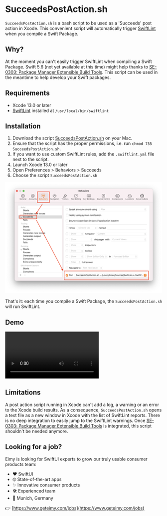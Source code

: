 # SucceedsPostAction.sh

`SucceedsPostAction.sh` is a bash script to be used as a 'Succeeds' post action in Xcode. This convenient script will automatically trigger [SwiftLint](https://realm.github.io/SwiftLint/) when you compile a Swift Package.


## Why?

At the moment you can't easily trigger SwiftLint when compiling a Swift Package. Swift 5.6 (not yet available at this time) might help thanks to [SE-0303: Package Manager Extensible Build Tools](https://github.com/apple/swift-evolution/blob/main/proposals/0303-swiftpm-extensible-build-tools.md). This script can be used in the meantime to help develop your Swift packages.


## Requirements

- Xcode 13.0 or later
- [SwiftLint](https://realm.github.io/SwiftLint/) installed at `/usr/local/bin/swiftlint`


## Installation

1. Download the script [SucceedsPostAction.sh](SucceedsPostAction.sh) on your Mac.
2. Ensure that the script has the proper permissions, i.e. run `chmod 755 SucceedsPostAction.sh`.
3. If you want to use custom SwiftLint rules, add the `.swiftlint.yml` file next to the script.
4. Launch Xcode 13.0 or later
5. Open Preferences > Behaviors > Succeeds
6. Choose the script `SucceedsPostAction.sh`

![](Installation.png)

That's it: each time you compile a Swift Package, the `SucceedsPostAction.sh` will run SwiftLint.


## Demo

![](video.mov)


## Limitations

A post action script running in Xcode can't add a log, a warning or an error to the Xcode build results. As a consequence, `SucceedsPostAction.sh` opens a text file as a new window in Xcode with the list of SwiftLint reports. There is no deep integration to easily jump to the SwiftLint warnings. Once [SE-0303: Package Manager Extensible Build Tools](https://github.com/apple/swift-evolution/blob/main/proposals/0303-swiftpm-extensible-build-tools.md) is integrated, this script shouldn't be needed anymore.


## Looking for a job?

Eimy is looking for SwiftUI experts to grow our truly usable consumer products team:

- ❤️ SwiftUI
- 🤓 State-of-the-art apps
- ✨ Innovative consumer products
- 🛠 Experienced team
- 📍 Munich, Germany

👉 [https://www.geteimy.com/jobs](https://www.geteimy.com/jobs) 


